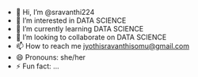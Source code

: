 - 👋 Hi, I’m @sravanthi224
- 👀 I’m interested in DATA SCIENCE
- 🌱 I’m currently learning DATA SCIENCE
- 💞️ I’m looking to collaborate on DATA SCIENCE
- 📫 How to reach me jyothisravanthisomu@gmail.com
- 😄 Pronouns: she/her
- ⚡ Fun fact: ...

<!---
sravanthi224/sravanthi224 is a ✨ special ✨ repository because its `README.md` (this file) appears on your GitHub profile.
You can click the Preview link to take a look at your changes.
--->
